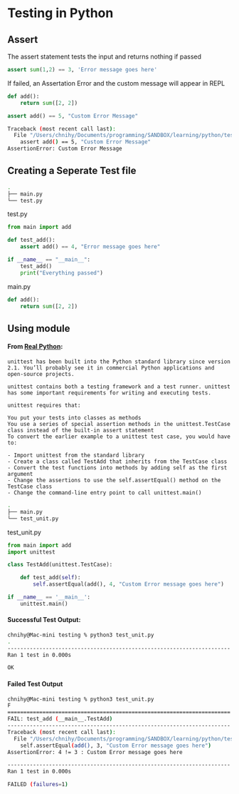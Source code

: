 # Testing in Python

## Assert 
The assert statement tests the input and returns nothing if passed
```python
assert sum(1,2) == 3, 'Error message goes here'
```

If failed, an Assertation Error and the custom message will appear in REPL
```python
def add():
    return sum([2, 2])

assert add() == 5, "Custom Error Message"
```

```bash
Traceback (most recent call last):
  File "/Users/chnihy/Documents/programming/SANDBOX/learning/python/testing/main.py", line 4, in <module>
    assert add() == 5, "Custom Error Message"
AssertionError: Custom Error Message
```

## Creating a Seperate Test file
```bash
.
├── main.py
└── test.py
```

<p class="codeblock-title">test.py</p>

```python
from main import add

def test_add():
    assert add() == 4, "Error message goes here"

if __name__ == "__main__":
    test_add()
    print("Everything passed")
```

<p class="codeblock-title">main.py</p>

```python
def add():
    return sum([2, 2])
```


## Using <unittest> module
#### From <a href="https://realpython.com/python-testing/">Real Python</a>:
```
unittest has been built into the Python standard library since version 2.1. You’ll probably see it in commercial Python applications and open-source projects.

unittest contains both a testing framework and a test runner. unittest has some important requirements for writing and executing tests.

unittest requires that:

You put your tests into classes as methods
You use a series of special assertion methods in the unittest.TestCase class instead of the built-in assert statement
To convert the earlier example to a unittest test case, you would have to:

- Import unittest from the standard library
- Create a class called TestAdd that inherits from the TestCase class
- Convert the test functions into methods by adding self as the first argument
- Change the assertions to use the self.assertEqual() method on the TestCase class
- Change the command-line entry point to call unittest.main()
```

```bash
.
├── main.py
└── test_unit.py
```

<p class="codeblock-title">test_unit.py</p>

```python
from main import add
import unittest

class TestAdd(unittest.TestCase):

    def test_add(self):
        self.assertEqual(add(), 4, "Custom Error message goes here")

if __name__ == '__main__':
    unittest.main()
```

#### Successful Test Output:
```bash
chnihy@Mac-mini testing % python3 test_unit.py 
.
----------------------------------------------------------------------
Ran 1 test in 0.000s

OK
```

#### Failed Test Output
```bash
chnihy@Mac-mini testing % python3 test_unit.py
F
======================================================================
FAIL: test_add (__main__.TestAdd)
----------------------------------------------------------------------
Traceback (most recent call last):
  File "/Users/chnihy/Documents/programming/SANDBOX/learning/python/testing/test_unit.py", line 7, in test_add
    self.assertEqual(add(), 3, "Custom Error message goes here")
AssertionError: 4 != 3 : Custom Error message goes here

----------------------------------------------------------------------
Ran 1 test in 0.000s

FAILED (failures=1)
```